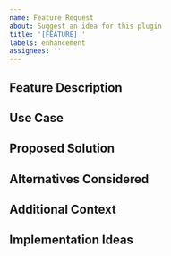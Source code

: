```yaml
---
name: Feature Request
about: Suggest an idea for this plugin
title: '[FEATURE] '
labels: enhancement
assignees: ''
---
```


## Feature Description

<!-- A clear and concise description of the feature you'd like -->

## Use Case

<!-- Describe the problem this feature would solve -->

## Proposed Solution

<!-- How you envision this feature working -->

## Alternatives Considered

<!-- Alternative solutions or features you've considered -->

## Additional Context

<!-- Any other context, screenshots, or examples -->

## Implementation Ideas

<!-- If you have ideas on how to implement this, share them here -->

